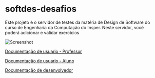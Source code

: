 # softdes-desafios

Este projeto é o servidor de testes da matéria de Design de Software do curso de Engenharia da Computação do Insper. Neste servidor, você poderá adicionar e validar exercícios

![Screenshot]()

[Documentação de usuario - Professor](https://warlenrodrigues.github.io/softdes-desafios/professor/)

[Documentação de usuario - Aluno](https://warlenrodrigues.github.io/softdes-desafios/aluno/)

[Documentação de desenvolvedor](https://warlenrodrigues.github.io/softdes-desafios/desenvolvedor/)
